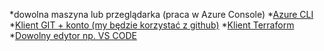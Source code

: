 *dowolna maszyna lub przeglądarka (praca w Azure Console)
*[Azure CLI](https://docs.microsoft.com/en-us/cli/azure/install-azure-cli#install)
*[Klient GIT + konto (my będzie korzystać z github)](https://git-scm.com/downloads)
*[Klient Terraform](https://www.terraform.io/downloads.html)
*[Dowolny edytor np. VS CODE](https://code.visualstudio.com/download)
